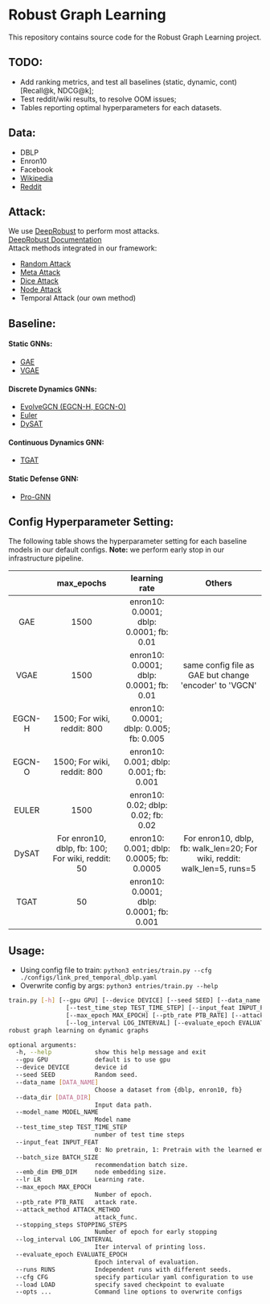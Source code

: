 # Robust Graph Learning  
This repository contains source code for the Robust Graph Learning project.

## TODO:

* Add ranking metrics, and test all baselines (static, dynamic, cont) [Recall@k, NDCG@k];
* Test reddit/wiki results, to resolve OOM issues;
* Tables reporting optimal hyperparameters for each datasets.

## Data:

- DBLP
- Enron10
- Facebook
- [Wikipedia](http://snap.stanford.edu/jodie/wikipedia.csv)
- [Reddit](http://snap.stanford.edu/jodie/reddit.csv)

## Attack:
We use [DeepRobust](https://github.com/DSE-MSU/DeepRobust) to perform most attacks.  
[DeepRobust Documentation](https://deeprobust.readthedocs.io/en/latest/)  
Attack methods integrated in our framework:  
- [Random Attack](https://deeprobust.readthedocs.io/en/latest/source/deeprobust.graph.global_attack.html#module-deeprobust.graph.global_attack.random_attack)
- [Meta Attack](https://deeprobust.readthedocs.io/en/latest/source/deeprobust.graph.global_attack.html#module-deeprobust.graph.global_attack.mettack)
- [Dice Attack](https://deeprobust.readthedocs.io/en/latest/source/deeprobust.graph.global_attack.html#module-deeprobust.graph.global_attack.dice)
- [Node Attack](https://deeprobust.readthedocs.io/en/latest/graph/node_embedding.html?highlight=node%20attack#node-embedding-attack)
- Temporal Attack (our own method)

## Baseline:

#### Static GNNs:

- [GAE](https://github.com/DaehanKim/vgae_pytorch)
- [VGAE](https://github.com/DaehanKim/vgae_pytorch)

#### Discrete Dynamics GNNs:

- [EvolveGCN (EGCN-H, EGCN-O)](https://github.com/IBM/EvolveGCN)
- [Euler](https://github.com/iHeartGraph/Euler)
- [DySAT](https://github.com/FeiGSSS/DySAT_pytorch)

#### Continuous Dynamics GNN:

- [TGAT](https://github.com/StatsDLMathsRecomSys/Inductive-representation-learning-on-temporal-graphs)

#### Static Defense GNN:

- [Pro-GNN](https://github.com/ChandlerBang/Pro-GNN)

## Config Hyperparameter Setting:

The following table shows the hyperparameter setting for each baseline models in our default configs. 
**Note:** we perform early stop in our infrastructure pipeline.

|        |                     max_epochs                     |               learning rate              |                                  Others                                  |
|:------:|:--------------------------------------------------:|:----------------------------------------:|:------------------------------------------------------------------------:|
|   GAE  |                        1500                        |  enron10: 0.0001; dblp: 0.0001; fb: 0.01 |                                                                          |
|  VGAE  |                        1500                        |  enron10: 0.0001; dblp: 0.0001; fb: 0.01 |     same config file as GAE but change 'encoder' to 'VGCN'                                                                     |
| EGCN-H |                        1500; For wiki, reddit: 800 |  enron10: 0.0001; dblp: 0.005; fb: 0.005 |                                                                          |
| EGCN-O |                        1500; For wiki, reddit: 800 |  enron10: 0.001; dblp: 0.001; fb: 0.001  |                                                                          |
|  EULER |                        1500                        |    enron10: 0.02; dblp: 0.02; fb: 0.02   |                                                                          |
|  DySAT |  For enron10, dblp, fb: 100; For wiki, reddit: 50  | enron10: 0.001; dblp: 0.0005; fb: 0.0005 | For enron10, dblp, fb: walk_len=20; For wiki, reddit: walk_len=5, runs=5 |
|  TGAT  |                         50                         | enron10: 0.0001; dblp: 0.0001; fb: 0.001 |                                                                          |

## Usage:

* Using config file to train: `python3 entries/train.py --cfg ./configs/link_pred_temporal_dblp.yaml`
* Overwrite config by args: `python3 entries/train.py --help`
```bash
train.py [-h] [--gpu GPU] [--device DEVICE] [--seed SEED] [--data_name [DATA_NAME]] [--data_dir [DATA_DIR]]     [--model_name MODEL_NAME]
                [--test_time_step TEST_TIME_STEP] [--input_feat INPUT_FEAT] [--batch_size BATCH_SIZE] [--emb_dim EMB_DIM] [--lr LR]
                [--max_epoch MAX_EPOCH] [--ptb_rate PTB_RATE] [--attack_method ATTACK_METHOD] [--stopping_steps STOPPING_STEPS]
                [--log_interval LOG_INTERVAL] [--evaluate_epoch EVALUATE_EPOCH] [--runs RUNS] [--cfg CFG] [--load LOAD] [--opts ...]
robust graph learning on dynamic graphs

optional arguments:
  -h, --help            show this help message and exit
  --gpu GPU             default is to use gpu
  --device DEVICE       device id
  --seed SEED           Random seed.
  --data_name [DATA_NAME]
                        Choose a dataset from {dblp, enron10, fb}
  --data_dir [DATA_DIR]
                        Input data path.
  --model_name MODEL_NAME
                        Model name
  --test_time_step TEST_TIME_STEP
                        number of test time steps
  --input_feat INPUT_FEAT
                        0: No pretrain, 1: Pretrain with the learned embeddings, 2: Pretrain with BERT.
  --batch_size BATCH_SIZE
                        recommendation batch size.
  --emb_dim EMB_DIM     node embedding size.
  --lr LR               Learning rate.
  --max_epoch MAX_EPOCH
                        Number of epoch.
  --ptb_rate PTB_RATE   attack rate.
  --attack_method ATTACK_METHOD
                        attack_func.
  --stopping_steps STOPPING_STEPS
                        Number of epoch for early stopping
  --log_interval LOG_INTERVAL
                        Iter interval of printing loss.
  --evaluate_epoch EVALUATE_EPOCH
                        Epoch interval of evaluation.
  --runs RUNS           Independent runs with different seeds.
  --cfg CFG             specify particular yaml configuration to use
  --load LOAD           specify saved checkpoint to evaluate
  --opts ...            Command line options to overwrite configs
```

